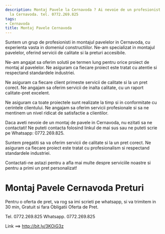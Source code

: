 ```yaml
---
description: Montaj Pavele la Cernavoda ? Ai nevoie de un profesionist in Montaj Pavele
  la Cernavoda. tel. 0772.269.825
tags:
- Cernavoda
title: Montaj Pavele Cernavoda
---
```



Suntem un grup de profesionisti in montajul pavelelor in Cernavoda, cu experienta vasta in domeniul constructiilor. Ne-am specializat in montajul pavelelor, oferind servicii de calitate si la preturi accesibile. 

Ne-am angajat sa oferim solutii pe termen lung pentru orice proiect de montaj al pavelelor. Ne asiguram ca fiecare proiect este tratat cu atentie si respectand standardele industriei. 

Ne asiguram ca fiecare client primeste servicii de calitate si la un pret corect. Ne angajam sa oferim servicii de inalta calitate, cu un raport calitate-pret excelent. 

Ne asiguram ca toate proiectele sunt realizate la timp si in conformitate cu cerintele clientului. Ne angajam sa oferim servicii profesionale si sa ne mentinem un nivel ridicat de satisfactie a clientilor. 

Daca aveti nevoie de un montaj de pavele in Cernavoda, nu ezitati sa ne contactati! Ne puteti contacta folosind linkul de mai sus sau ne puteti scrie pe Whatsapp: 0772.269.825. 

Suntem pregatiti sa va oferim servicii de calitate si la un pret corect. Ne asiguram ca fiecare proiect este tratat cu profesionalism si respectand standardele industriei. 

Contactati-ne astazi pentru a afla mai multe despre serviciile noastre si pentru a primi un pret personalizat!

# Montaj Pavele Cernavoda Preturi
Pentru o oferta de pret, va rog sa imi scrieti pe whatsapp, si va trimitem in 30 min, Gratuit si fara Obligatii Oferta de Pret.

Tel. 0772.269.825
Whatsapp. 0772.269.825

Link ==> http://bit.ly/3KOiG3z